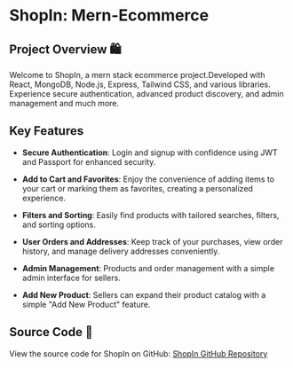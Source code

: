 # ShopIn: Mern-Ecommerce


## Project Overview 🛍️

Welcome to ShopIn, a mern stack ecommerce project.Developed with React, MongoDB, Node.js, Express, Tailwind CSS, and various libraries. Experience secure authentication, advanced product discovery, and  admin management and much more.

## Key Features

- **Secure Authentication**: Login and signup with confidence using JWT and Passport for enhanced security.
- **Add to Cart and Favorites**: Enjoy the convenience of adding items to your cart or marking them as favorites, creating a personalized experience.
- **Filters and Sorting**: Easily find products with tailored searches, filters, and sorting options.
- **User Orders and Addresses**: Keep track of your purchases, view order history, and manage delivery addresses conveniently.
- **Admin Management**: Products and order management with a simple admin interface for sellers.

- **Add New Product**: Sellers can  expand their product catalog with a simple "Add New Product" feature.



## Source Code 📁

View the source code for ShopIn on GitHub: [ShopIn GitHub Repository](https://github.com/RushikeshJadhav2004/Mainflow_task_6.git)
